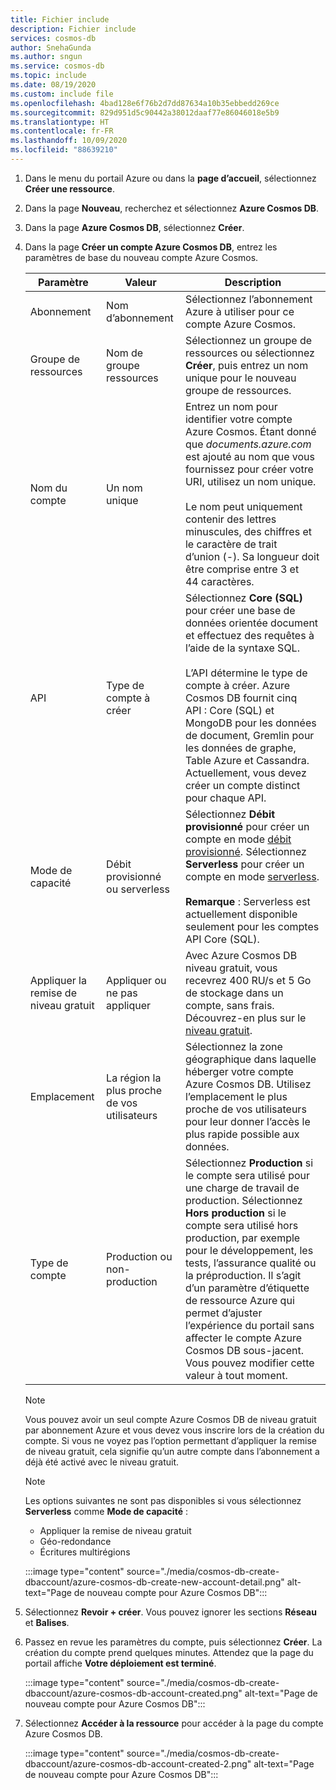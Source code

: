 ```yaml
---
title: Fichier include
description: Fichier include
services: cosmos-db
author: SnehaGunda
ms.author: sngun
ms.service: cosmos-db
ms.topic: include
ms.date: 08/19/2020
ms.custom: include file
ms.openlocfilehash: 4bad128e6f76b2d7dd87634a10b35ebbedd269ce
ms.sourcegitcommit: 829d951d5c90442a38012daaf77e86046018e5b9
ms.translationtype: HT
ms.contentlocale: fr-FR
ms.lasthandoff: 10/09/2020
ms.locfileid: "88639210"
---
```

1. Dans le menu du portail Azure ou dans la **page d’accueil**, sélectionnez **Créer une ressource**.

1. Dans la page **Nouveau**, recherchez et sélectionnez **Azure Cosmos DB**.

1. Dans la page **Azure Cosmos DB**, sélectionnez **Créer**.

1. Dans la page **Créer un compte Azure Cosmos DB**, entrez les paramètres de base du nouveau compte Azure Cosmos. 

    |Paramètre|Valeur|Description |
    |---|---|---|
    |Abonnement|Nom d’abonnement|Sélectionnez l’abonnement Azure à utiliser pour ce compte Azure Cosmos. |
    |Groupe de ressources|Nom de groupe ressources|Sélectionnez un groupe de ressources ou sélectionnez **Créer**, puis entrez un nom unique pour le nouveau groupe de ressources. |
    |Nom du compte|Un nom unique|Entrez un nom pour identifier votre compte Azure Cosmos. Étant donné que *documents.azure.com* est ajouté au nom que vous fournissez pour créer votre URI, utilisez un nom unique.<br><br>Le nom peut uniquement contenir des lettres minuscules, des chiffres et le caractère de trait d’union (-). Sa longueur doit être comprise entre 3 et 44 caractères.|
    |API|Type de compte à créer|Sélectionnez **Core (SQL)** pour créer une base de données orientée document et effectuez des requêtes à l’aide de la syntaxe SQL. <br><br>L’API détermine le type de compte à créer. Azure Cosmos DB fournit cinq API : Core (SQL) et MongoDB pour les données de document, Gremlin pour les données de graphe, Table Azure et Cassandra. Actuellement, vous devez créer un compte distinct pour chaque API. |
    |Mode de capacité|Débit provisionné ou serverless|Sélectionnez **Débit provisionné** pour créer un compte en mode [débit provisionné](../articles/cosmos-db/set-throughput.md). Sélectionnez **Serverless** pour créer un compte en mode [serverless](../articles/cosmos-db/serverless.md).<br><br>**Remarque** : Serverless est actuellement disponible seulement pour les comptes API Core (SQL).|
    |Appliquer la remise de niveau gratuit|Appliquer ou ne pas appliquer|Avec Azure Cosmos DB niveau gratuit, vous recevrez 400 RU/s et 5 Go de stockage dans un compte, sans frais. Découvrez-en plus sur le [niveau gratuit](https://azure.microsoft.com/pricing/details/cosmos-db/).|
    |Emplacement|La région la plus proche de vos utilisateurs|Sélectionnez la zone géographique dans laquelle héberger votre compte Azure Cosmos DB. Utilisez l’emplacement le plus proche de vos utilisateurs pour leur donner l’accès le plus rapide possible aux données.|
    |Type de compte|Production ou non-production|Sélectionnez **Production** si le compte sera utilisé pour une charge de travail de production. Sélectionnez **Hors production** si le compte sera utilisé hors production, par exemple pour le développement, les tests, l’assurance qualité ou la préproduction. Il s’agit d’un paramètre d’étiquette de ressource Azure qui permet d’ajuster l’expérience du portail sans affecter le compte Azure Cosmos DB sous-jacent. Vous pouvez modifier cette valeur à tout moment.|

    > [!NOTE]
    > Vous pouvez avoir un seul compte Azure Cosmos DB de niveau gratuit par abonnement Azure et vous devez vous inscrire lors de la création du compte. Si vous ne voyez pas l’option permettant d’appliquer la remise de niveau gratuit, cela signifie qu’un autre compte dans l’abonnement a déjà été activé avec le niveau gratuit.
   
    > [!NOTE]
    > Les options suivantes ne sont pas disponibles si vous sélectionnez **Serverless** comme **Mode de capacité** :
    > - Appliquer la remise de niveau gratuit
    > - Géo-redondance
    > - Écritures multirégions
    
    :::image type="content" source="./media/cosmos-db-create-dbaccount/azure-cosmos-db-create-new-account-detail.png" alt-text="Page de nouveau compte pour Azure Cosmos DB":::

1. Sélectionnez **Revoir + créer**. Vous pouvez ignorer les sections **Réseau** et **Balises**.

1. Passez en revue les paramètres du compte, puis sélectionnez **Créer**. La création du compte prend quelques minutes. Attendez que la page du portail affiche **Votre déploiement est terminé**. 

    :::image type="content" source="./media/cosmos-db-create-dbaccount/azure-cosmos-db-account-created.png" alt-text="Page de nouveau compte pour Azure Cosmos DB":::

1. Sélectionnez **Accéder à la ressource** pour accéder à la page du compte Azure Cosmos DB. 

    :::image type="content" source="./media/cosmos-db-create-dbaccount/azure-cosmos-db-account-created-2.png" alt-text="Page de nouveau compte pour Azure Cosmos DB":::
